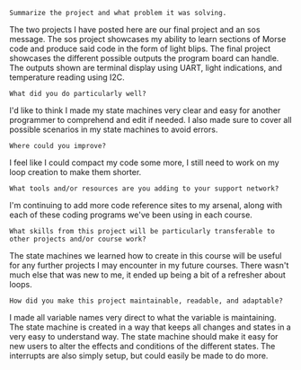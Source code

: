 
    Summarize the project and what problem it was solving.
The two projects I have posted here are our final project and an sos message. The sos project showcases my ability to learn sections of Morse code and produce said code in the form of light blips. The final project showcases the different possible outputs the program board can handle. The outputs shown are terminal display using UART, light indications, and temperature reading using I2C.

    What did you do particularly well?
I'd like to think I made my state machines very clear and easy for another programmer to comprehend and edit if needed. I also made sure to cover all possible scenarios in my state machines to avoid errors.

    Where could you improve?
I feel like I could compact my code some more, I still need to work on my loop creation to make them shorter.

    What tools and/or resources are you adding to your support network?
I'm continuing to add more code reference sites to my arsenal, along with each of these coding programs we've been using in each course.

    What skills from this project will be particularly transferable to other projects and/or course work?
The state machines we learned how to create in this course will be useful for any further projects I may encounter in my future courses. There wasn't much else that was new to me, it ended up being a bit of a refresher about loops.

    How did you make this project maintainable, readable, and adaptable?
I made all variable names very direct to what the variable is maintaining. The state machine is created in a way that keeps all changes and states in a very easy to understand way. The state machine should make it easy for new users to alter the effects and conditions of the different states. The interrupts are also simply setup, but could easily be made to do more.

